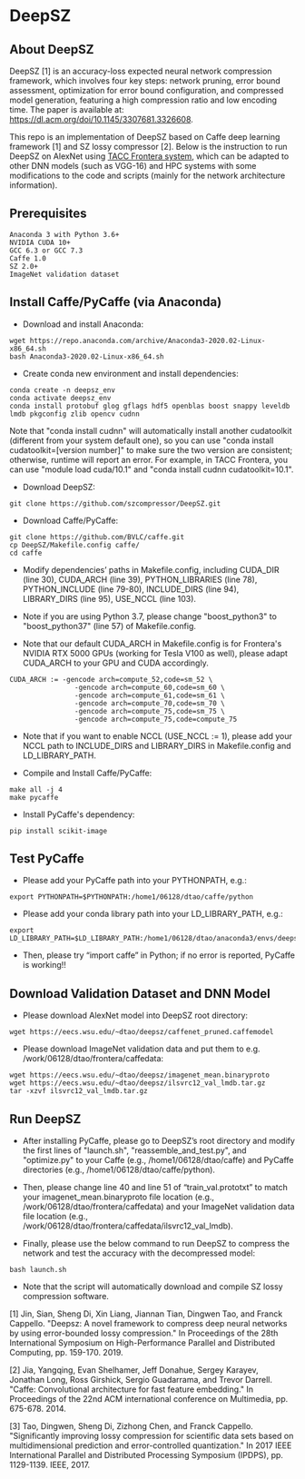 # DeepSZ

## About DeepSZ

DeepSZ [1] is an accuracy-loss expected neural network compression framework, which involves four key steps: network pruning, error bound assessment, optimization for error bound configuration, and compressed model generation, featuring a high compression ratio and low encoding time. The paper is available at: https://dl.acm.org/doi/10.1145/3307681.3326608.

This repo is an implementation of DeepSZ based on Caffe deep learning framework [1] and SZ lossy compressor [2]. Below is the instruction to run DeepSZ on AlexNet using [TACC Frontera system](https://www.tacc.utexas.edu/systems/frontera), which can be adapted to other DNN models (such as VGG-16) and HPC systems with some modifications to the code and scripts (mainly for the network architecture information). 

## Prerequisites
```
Anaconda 3 with Python 3.6+
NVIDIA CUDA 10+
GCC 6.3 or GCC 7.3
Caffe 1.0
SZ 2.0+
ImageNet validation dataset
```

## Install Caffe/PyCaffe (via Anaconda)
- Download and install Anaconda:
```
wget https://repo.anaconda.com/archive/Anaconda3-2020.02-Linux-x86_64.sh
bash Anaconda3-2020.02-Linux-x86_64.sh
```

- Create conda new environment and install dependencies:
```
conda create -n deepsz_env
conda activate deepsz_env
conda install protobuf glog gflags hdf5 openblas boost snappy leveldb lmdb pkgconfig zlib opencv cudnn
```
Note that "conda install cudnn" will automatically install another cudatoolkit (different from your system default one), so you can use "conda install cudatoolkit=[version number]" to make sure the two version are consistent; otherwise, runtime will report an error. For example, in TACC Frontera, you can use "module load cuda/10.1" and "conda install cudnn cudatoolkit=10.1". 

- Download DeepSZ:
```
git clone https://github.com/szcompressor/DeepSZ.git
```

- Download Caffe/PyCaffe:
```
git clone https://github.com/BVLC/caffe.git
cp DeepSZ/Makefile.config caffe/
cd caffe
```

- Modify dependencies’ paths in Makefile.config, including CUDA_DIR (line 30), CUDA_ARCH (line 39), PYTHON_LIBRARIES (line 78), PYTHON_INCLUDE (line 79-80), INCLUDE_DIRS (line 94), LIBRARY_DIRS (line 95), USE_NCCL (line 103).

- Note if you are using Python 3.7, please change "boost_python3" to "boost_python37" (line 57) of Makefile.config.

- Note that our default CUDA_ARCH in Makefile.config is for Frontera's NVIDIA RTX 5000 GPUs (working for Tesla V100 as well), please adapt CUDA_ARCH to your GPU and CUDA accordingly.
```
CUDA_ARCH := -gencode arch=compute_52,code=sm_52 \
                -gencode arch=compute_60,code=sm_60 \
                -gencode arch=compute_61,code=sm_61 \
                -gencode arch=compute_70,code=sm_70 \
                -gencode arch=compute_75,code=sm_75 \
                -gencode arch=compute_75,code=compute_75
```

- Note that if you want to enable NCCL (USE_NCCL := 1), please add your NCCL path to INCLUDE_DIRS and LIBRARY_DIRS in Makefile.config and LD_LIBRARY_PATH. 

- Compile and Install Caffe/PyCaffe:
```
make all -j 4
make pycaffe
```

- Install PyCaffe's dependency:
```
pip install scikit-image
```

## Test PyCaffe
- Please add your PyCaffe path into your PYTHONPATH, e.g.:
```
export PYTHONPATH=$PYTHONPATH:/home1/06128/dtao/caffe/python
```

- Please add your conda library path into your LD_LIBRARY_PATH, e.g.:
```
export LD_LIBRARY_PATH=$LD_LIBRARY_PATH:/home1/06128/dtao/anaconda3/envs/deepsz_env/lib
```

- Then, please try “import caffe” in Python; if no error is reported, PyCaffe is working!!

## Download Validation Dataset and DNN Model
- Please download AlexNet model into DeepSZ root directory:
```
wget https://eecs.wsu.edu/~dtao/deepsz/caffenet_pruned.caffemodel
```

- Please download ImageNet validation data and put them to e.g. /work/06128/dtao/frontera/caffedata:
```
wget https://eecs.wsu.edu/~dtao/deepsz/imagenet_mean.binaryproto
wget https://eecs.wsu.edu/~dtao/deepsz/ilsvrc12_val_lmdb.tar.gz
tar -xzvf ilsvrc12_val_lmdb.tar.gz
````

## Run DeepSZ

- After installing PyCaffe, please go to DeepSZ’s root directory and modify the first lines of "launch.sh", "reassemble_and_test.py", and "optimize.py" to your Caffe (e.g., /home1/06128/dtao/caffe) and PyCaffe directories (e.g., /home1/06128/dtao/caffe/python).

- Then, please change line 40 and line 51 of “train_val.prototxt” to match your imagenet_mean.binaryproto file location (e.g., /work/06128/dtao/frontera/caffedata) and your ImageNet validation data file location (e.g., /work/06128/dtao/frontera/caffedata/ilsvrc12_val_lmdb).

- Finally, please use the below command to run DeepSZ to compress the network and test the accuracy with the decompressed model:
```
bash launch.sh
```

- Note that the script will automatically download and compile SZ lossy compression software. 

[1] Jin, Sian, Sheng Di, Xin Liang, Jiannan Tian, Dingwen Tao, and Franck Cappello. "Deepsz: A novel framework to compress deep neural networks by using error-bounded lossy compression." In Proceedings of the 28th International Symposium on High-Performance Parallel and Distributed Computing, pp. 159-170. 2019.

[2] Jia, Yangqing, Evan Shelhamer, Jeff Donahue, Sergey Karayev, Jonathan Long, Ross Girshick, Sergio Guadarrama, and Trevor Darrell. "Caffe: Convolutional architecture for fast feature embedding." In Proceedings of the 22nd ACM international conference on Multimedia, pp. 675-678. 2014.

[3] Tao, Dingwen, Sheng Di, Zizhong Chen, and Franck Cappello. "Significantly improving lossy compression for scientific data sets based on multidimensional prediction and error-controlled quantization." In 2017 IEEE International Parallel and Distributed Processing Symposium (IPDPS), pp. 1129-1139. IEEE, 2017. 
